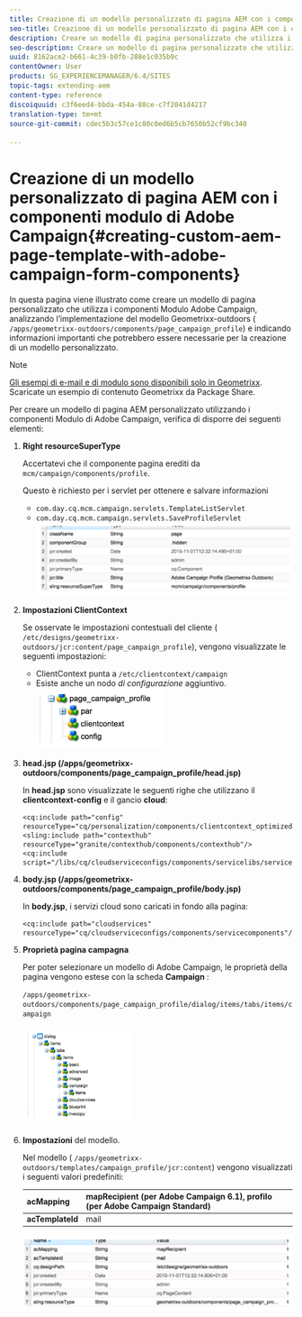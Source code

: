 ```yaml
---
title: Creazione di un modello personalizzato di pagina AEM con i componenti modulo di Adobe Campaign
seo-title: Creazione di un modello personalizzato di pagina AEM con i componenti modulo di Adobe Campaign
description: Creare un modello di pagina personalizzato che utilizza i componenti Modulo di Adobe Campaign
seo-description: Creare un modello di pagina personalizzato che utilizza i componenti Modulo di Adobe Campaign
uuid: 8162ace2-b661-4c39-b0fb-288e1c035b9c
contentOwner: User
products: SG_EXPERIENCEMANAGER/6.4/SITES
topic-tags: extending-aem
content-type: reference
discoiquuid: c3f6eed4-bbda-454a-88ce-c7f2041d4217
translation-type: tm+mt
source-git-commit: cdec5b3c57ce1c80c0ed6b5cb7650b52cf9bc340

---
```



# Creazione di un modello personalizzato di pagina AEM con i componenti modulo di Adobe Campaign{#creating-custom-aem-page-template-with-adobe-campaign-form-components}

In questa pagina viene illustrato come creare un modello di pagina personalizzato che utilizza i componenti Modulo [](/help/sites-authoring/adobe-campaign-components.md) Adobe Campaign, analizzando l’implementazione del modello Geometrixx-outdoors ( `/apps/geometrixx-outdoors/components/page_campaign_profile`) e indicando informazioni importanti che potrebbero essere necessarie per la creazione di un modello personalizzato.

>[!NOTE]
>
>[Gli esempi di e-mail e di modulo sono disponibili solo in Geometrixx](/help/sites-developing/we-retail.md). Scaricate un esempio di contenuto Geometrixx da Package Share.

Per creare un modello di pagina AEM personalizzato utilizzando i componenti Modulo di Adobe Campaign, verifica di disporre dei seguenti elementi:

1. **Right resourceSuperType**

   Accertatevi che il componente pagina erediti da `mcm/campaign/components/profile`.

   Questo è richiesto per i servlet per ottenere e salvare informazioni

   * `com.day.cq.mcm.campaign.servlets.TemplateListServlet`
   * `com.day.cq.mcm.campaign.servlets.SaveProfileServlet`
   ![chlimage_1-201](assets/chlimage_1-201.png)

1. **Impostazioni ClientContext**

   Se osservate le impostazioni contestuali del cliente ( `/etc/designs/geometrixx-outdoors/jcr:content/page_campaign_profile`), vengono visualizzate le seguenti impostazioni:

   * ClientContext punta a `/etc/clientcontext/campaign`
   * Esiste anche un nodo *di configurazione* aggiuntivo.
   ![chlimage_1-202](assets/chlimage_1-202.png)

1. **head.jsp (/apps/geometrixx-outdoors/components/page_campaign_profile/head.jsp)**

   In **head.jsp** sono visualizzate le seguenti righe che utilizzano il **clientcontext-config** e il gancio **cloud**:

   ```
   <cq:include path="config" resourceType="cq/personalization/components/clientcontext_optimized/config"/>
   <sling:include path="contexthub" resourceType="granite/contexthub/components/contexthub"/>
   <cq:include script="/libs/cq/cloudserviceconfigs/components/servicelibs/servicelibs.jsp"/>
   ```

1. **body.jsp (/apps/geometrixx-outdoors/components/page_campaign_profile/body.jsp)**

   In **body.jsp**, i servizi cloud sono caricati in fondo alla pagina:

   ```
   <cq:include path="cloudservices" resourceType="cq/cloudserviceconfigs/components/servicecomponents"/>
   ```

1. **Proprietà pagina campagna**

   Per poter selezionare un modello di Adobe Campaign, le proprietà della pagina vengono estese con la scheda **Campaign** :

   `/apps/geometrixx-outdoors/components/page_campaign_profile/dialog/items/tabs/items/campaign`

   ![chlimage_1-203](assets/chlimage_1-203.png)

1. **Impostazioni** del modello.

   Nel modello ( `/apps/geometrixx-outdoors/templates/campaign_profile/jcr:content`) vengono visualizzati i seguenti valori predefiniti:

   | **acMapping** | mapRecipient (per Adobe Campaign 6.1), profilo (per Adobe Campaign Standard) |
   |---|---|
   | **acTemplateId** | mail |

   ![chlimage_1-204](assets/chlimage_1-204.png)

